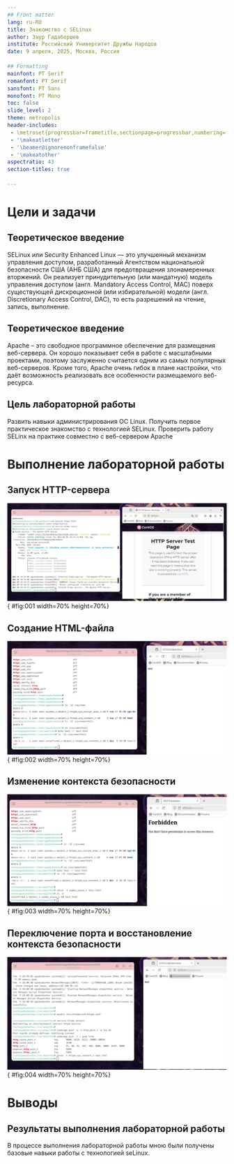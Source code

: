 ```yaml
---
## Front matter
lang: ru-RU
title: Знакомство с SELinux
author: Заур Гадаборшев
institute: Российский Университет Дружбы Народов
date: 9 апреля, 2025, Москва, Россия

## Formatting
mainfont: PT Serif
romanfont: PT Serif
sansfont: PT Sans
monofont: PT Mono
toc: false
slide_level: 2
theme: metropolis
header-includes: 
 - \metroset{progressbar=frametitle,sectionpage=progressbar,numbering=fraction}
 - '\makeatletter'
 - '\beamer@ignorenonframefalse'
 - '\makeatother'
aspectratio: 43
section-titles: true

---
```


# Цели и задачи

## Теоретическое введение 

SELinux или Security Enhanced Linux — это улучшенный механизм управления доступом, разработанный Агентством национальной безопасности США (АНБ США) для предотвращения злонамеренных вторжений. Он реализует принудительную (или мандатную) модель управления доступом (англ. Mandatory Access Control, MAC) поверх существующей дискреционной (или избирательной) модели (англ. Discretionary Access Control, DAC), то есть разрешений на чтение, запись, выполнение.

## Теоретическое введение 

Apache – это свободное программное обеспечение для размещения веб-сервера. Он хорошо показывает себя в работе с масштабными проектами, поэтому заслуженно считается одним из самых популярных веб-серверов. Кроме того, Apache очень гибок в плане настройки, что даёт возможность реализовать все особенности размещаемого веб-ресурса.

## Цель лабораторной работы

Развить навыки администрирования ОС Linux. Получить первое практическое знакомство с технологией SELinux. Проверить работу SELinx на практике совместно с веб-сервером Apache

# Выполнение лабораторной работы

## Запуск HTTP-сервера

![запуск http](image/01.png){ #fig:001 width=70% height=70%}

## Создание HTML-файла

![создание html-файла и доступ по http](image/04.png){ #fig:002 width=70% height=70%}

## Изменение контекста безопасности

![ошибка доступа после изменения контекста](image/05.png){ #fig:003 width=70% height=70%}

## Переключение порта и восстановление контекста безопасности

![доступ по http на 81 порт](image/08.png){ #fig:004 width=70% height=70%}

# Выводы

## Результаты выполнения лабораторной работы

В процессе выполнения лабораторной работы мною были получены базовые навыки работы с технологией seLinux.
